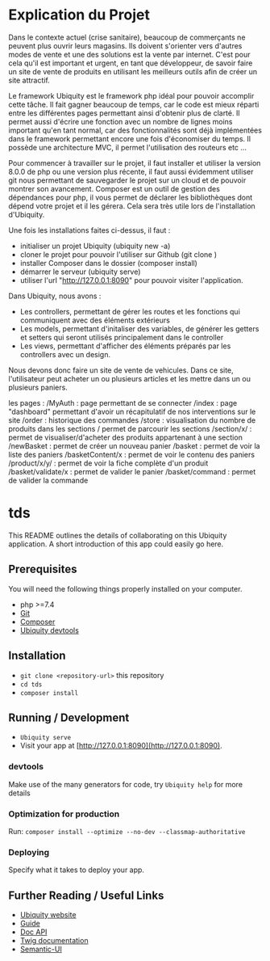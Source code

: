 # Explication du Projet

Dans le contexte actuel (crise sanitaire), beaucoup de commerçants ne peuvent plus ouvrir leurs magasins. Ils doivent s'orienter
vers d'autres modes de vente et une des solutions est la vente par internet. C'est pour cela qu'il est important et urgent, en tant
que développeur, de savoir faire un site de vente de produits en utilisant les meilleurs outils afin de créer
un site attractif.

Le framework Ubiquity est le framework php idéal pour pouvoir accomplir cette tâche.
Il fait gagner beaucoup de temps, car le code est mieux réparti entre les différentes pages permettant ainsi d'obtenir
plus de clarté. Il permet aussi d'écrire une fonction avec un nombre de lignes moins important qu'en tant normal, car des
fonctionnalités sont déjà implémentées dans le framework permettant encore une fois d'économiser du temps. Il possède une
architecture MVC, il permet l'utilisation des routeurs etc ...

Pour commencer à travailler sur le projet, il faut installer et utiliser la version 8.0.0 de php ou une version plus récente, il faut aussi évidemment
utiliser git nous permettant de sauvegarder le projet sur un cloud et de pouvoir montrer son avancement. Composer est un outil
de gestion des dépendances pour php, il vous permet de déclarer les bibliothèques dont dépend votre projet et il les gérera. Cela
sera très utile lors de l'installation d'Ubiquity.

Une fois les installations faites ci-dessus, il faut :
 - initialiser un projet Ubiquity (ubiquity new <nom-projet> -a)
 - cloner le projet pour pouvoir l'utiliser sur Github (git clone <repository>)
 - installer Composer dans le dossier <nom-projet> (composer install)
 - démarrer le serveur (ubiquity serve)
 - utiliser l'url "http://127.0.0.1:8090" pour pouvoir visiter l'application.

Dans Ubiquity, nous avons :
 - Les controllers, permettant de gérer les routes et les fonctions qui communiquent avec des éléments extérieurs
 - Les models, permettant d'initaliser des variables, de générer les getters et setters qui seront utilisés principalement dans le controller
 - Les views, permettant d'afficher des éléments préparés par les controllers avec un design.

Nous devons donc faire un site de vente de vehicules. Dans ce site, l'utilisateur peut acheter un ou plusieurs articles et les
mettre dans un ou plusieurs paniers.

les pages :
/MyAuth : page permettant de se connecter
/index : page "dashboard" permettant d'avoir un récapitulatif de nos interventions sur le site
/order : historique des commandes
/store : visualisation du nombre de produits dans les sections / permet de parcourir les sections
/section/x/ : permet de visualiser/d'acheter des produits appartenant à une section
/newBasket : permet de créer un nouveau panier
/basket : permet de voir la liste des paniers
/basketContent/x : permet de voir le contenu des paniers
/product/x/y/ : permet de voir la fiche complète d'un produit
/basket/validate/x : permet de valider le panier
/basket/command : permet de valider la commande


# tds

This README outlines the details of collaborating on this Ubiquity application.
A short introduction of this app could easily go here.

## Prerequisites

You will need the following things properly installed on your computer.

* php >=7.4
* [Git](https://git-scm.com/)
* [Composer](https://getcomposer.org)
* [Ubiquity devtools](https://ubiquity.kobject.net/)

## Installation

* `git clone <repository-url>` this repository
* `cd tds`
* `composer install`

## Running / Development

* `Ubiquity serve`
* Visit your app at [http://127.0.0.1:8090](http://127.0.0.1:8090).

### devtools

Make use of the many generators for code, try `Ubiquity help` for more details

### Optimization for production

Run:
`composer install --optimize --no-dev --classmap-authoritative`

### Deploying

Specify what it takes to deploy your app.

## Further Reading / Useful Links

* [Ubiquity website](https://ubiquity.kobject.net/)
* [Guide](http://micro-framework.readthedocs.io/en/latest/?badge=latest)
* [Doc API](https://api.kobject.net/ubiquity/)
* [Twig documentation](https://twig.symfony.com)
* [Semantic-UI](https://semantic-ui.com)
